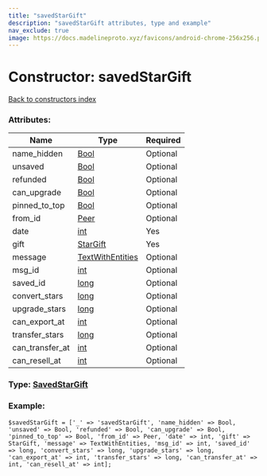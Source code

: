 ```yaml
---
title: "savedStarGift"
description: "savedStarGift attributes, type and example"
nav_exclude: true
image: https://docs.madelineproto.xyz/favicons/android-chrome-256x256.png
---
```

# Constructor: savedStarGift  
[Back to constructors index](/API_docs/constructors/index.html)



### Attributes:

| Name     |    Type       | Required |
|----------|---------------|----------|
|name\_hidden|[Bool](/API_docs/types/Bool.html) | Optional|
|unsaved|[Bool](/API_docs/types/Bool.html) | Optional|
|refunded|[Bool](/API_docs/types/Bool.html) | Optional|
|can\_upgrade|[Bool](/API_docs/types/Bool.html) | Optional|
|pinned\_to\_top|[Bool](/API_docs/types/Bool.html) | Optional|
|from\_id|[Peer](/API_docs/types/Peer.html) | Optional|
|date|[int](/API_docs/types/int.html) | Yes|
|gift|[StarGift](/API_docs/types/StarGift.html) | Yes|
|message|[TextWithEntities](/API_docs/types/TextWithEntities.html) | Optional|
|msg\_id|[int](/API_docs/types/int.html) | Optional|
|saved\_id|[long](/API_docs/types/long.html) | Optional|
|convert\_stars|[long](/API_docs/types/long.html) | Optional|
|upgrade\_stars|[long](/API_docs/types/long.html) | Optional|
|can\_export\_at|[int](/API_docs/types/int.html) | Optional|
|transfer\_stars|[long](/API_docs/types/long.html) | Optional|
|can\_transfer\_at|[int](/API_docs/types/int.html) | Optional|
|can\_resell\_at|[int](/API_docs/types/int.html) | Optional|



### Type: [SavedStarGift](/API_docs/types/SavedStarGift.html)


### Example:

```
$savedStarGift = ['_' => 'savedStarGift', 'name_hidden' => Bool, 'unsaved' => Bool, 'refunded' => Bool, 'can_upgrade' => Bool, 'pinned_to_top' => Bool, 'from_id' => Peer, 'date' => int, 'gift' => StarGift, 'message' => TextWithEntities, 'msg_id' => int, 'saved_id' => long, 'convert_stars' => long, 'upgrade_stars' => long, 'can_export_at' => int, 'transfer_stars' => long, 'can_transfer_at' => int, 'can_resell_at' => int];
```  
